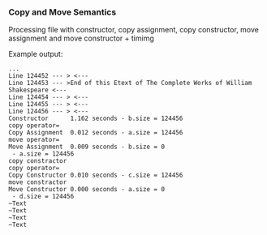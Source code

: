 ### Copy and Move Semantics

Processing file with constructor, copy assignment, copy constructor, move assignment and move constructor + timimg

Example output:
```
...
Line 124452 --- > <---
Line 124453 --- >End of this Etext of The Complete Works of William Shakespeare <---
Line 124454 --- > <---
Line 124455 --- > <---
Line 124456 --- > <---
Constructor      1.162 seconds - b.size = 124456
copy operator=
Copy Assignment  0.012 seconds - a.size = 124456
move operator=
Move Assignment  0.009 seconds - b.size = 0
 - a.size = 124456
copy constractor
copy operator=
Copy Constructor 0.010 seconds - c.size = 124456
move constractor
Move Constructor 0.000 seconds - a.size = 0
 - d.size = 124456
~Text
~Text
~Text
~Text

```